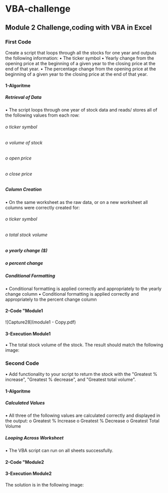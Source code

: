 # VBA-challenge
## Module 2 Challenge,coding with VBA in Excel
### First Code 
Create a script that loops through all the stocks for one year and outputs the following information:
•	The ticker symbol
•	Yearly change from the opening price at the beginning of a given year to the closing price at the end of that year.
•	The percentage change from the opening price at the beginning of a given year to the closing price at the end of that year.
#### 1-Algoritme 
 ##### Retrieval of Data 
•	The script loops through one year of stock data and reads/ stores all of the following values from each row:
 ###### o	ticker symbol 
 ###### o	volume of stock 
 ###### o	open price 
 ###### o close price 
 ##### Column Creation 
•	On the same worksheet as the raw data, or on a new worksheet all columns were correctly created for:
 ###### o	ticker symbol 
###### o	total stock volume 
   ##### o	yearly change ($) 	
   ##### o percent change 
 ##### Conditional Formatting 
•	Conditional formatting is applied correctly and appropriately to the yearly change column 
•	Conditional formatting is applied correctly and appropriately to the percent change column 
#### 2-Code "Module1
![Capture28](module1 - Copy.pdf)
#### 3-Execution Module1
•	The total stock volume of the stock. The result should match the following image:
### Second Code 
•	Add functionality to your script to return the stock with the "Greatest % increase", "Greatest % decrease", and "Greatest total volume". 
#### 1-Algoritme 
##### Calculated Values 
•	All three of the following values are calculated correctly and displayed in the output:
o	Greatest % Increase o	Greatest % Decrease o	Greatest Total Volume 
##### Looping Across Worksheet 
•	The VBA script can run on all sheets successfully.
#### 2-Code "Module2
#### 3-Execution Module2
  The solution is  in the following image:
  



  
